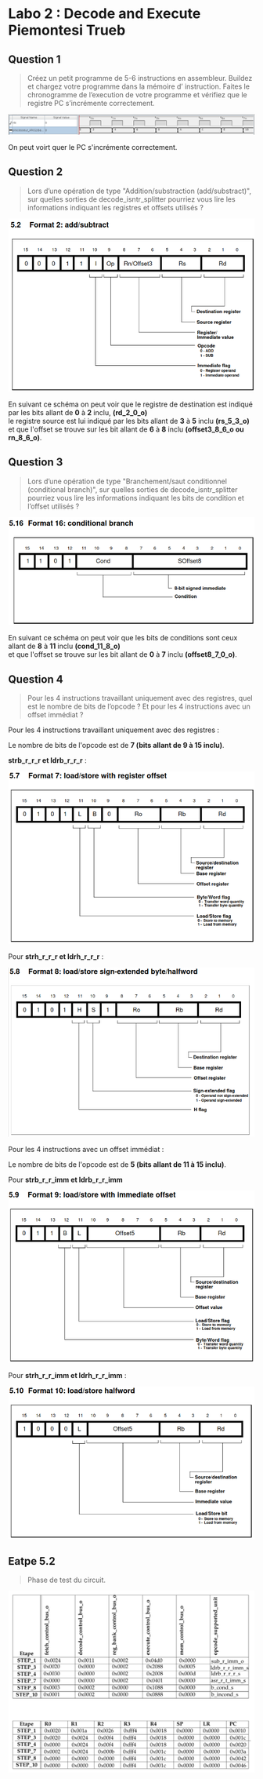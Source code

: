 # Labo 2 : Decode and Execute Piemontesi Trueb

## Question 1
> Créez un petit programme de 5-6 instructions en assembleur. Buildez et chargez votre programme
dans la mémoire d’ instruction.
Faites le chronogramme de l’execution de votre programme et vérifiez que le registre PC s’incrémente
correctement.

![img](img/Q1.png)

On peut voirt quer le PC s'incrémente correctement.



## Question 2
> Lors d’une opération de type "Addition/substraction (add/substract)", sur quelles sorties de
decode_isntr_splitter pourriez vous lire les informations indiquant les registres et offsets utilisés ?

![img](img/Q2.png)


En suivant ce schéma on peut voir que le registre de destination est indiqué par les bits allant de **0** à **2** inclu, **(rd_2_0_o)**   
le registre source est lui indiqué par les bits allant de **3** à **5** inclu **(rs_5_3_o)**   
et que l'offset se trouve sur les bit allant de **6** à **8** inclu **(offset3_8_6_o ou rn_8_6_o)**.  


## Question 3
> Lors d’une opération de type "Branchement/saut conditionnel (conditional branch)", sur quelles sorties de decode_isntr_splitter pourriez vous lire les informations indiquant les bits de condition et l’offset utilisés ?

![img](img/Q3.png)


En suivant ce schéma on peut voir que les bits de conditions sont ceux allant de **8** à **11** inclu **(cond_11_8_o)**   
et que l'offset se trouve sur les bit allant de **0** à **7** inclu **(offset8_7_0_o)**.   


## Question 4
> Pour les 4 instructions travaillant uniquement avec des registres, quel est le nombre de bits de l’opcode ? Et pour les 4 instructions avec un offset immédiat ?

Pour les 4 instructions travaillant uniquement avec des registres :

Le nombre de bits de l'opcode est de **7 (bits allant de 9 à 15 inclu)**.

**strb_r_r_r et ldrb_r_r_r** :

![img](img/Q4_1.png)

Pour **strh_r_r_r et ldrh_r_r_r** :

![img](img/Q4_2.png)   
   

Pour les 4 instructions avec un offset immédiat :

Le nombre de bits de l'opcode est de **5 (bits allant de 11 à 15 inclu)**.

Pour **strb_r_r_imm et ldrb_r_r_imm** 

![img](img/Q4_3.png)

Pour **strh_r_r_imm et ldrh_r_r_imm** :

![img](img/Q4_4.png)

## Eatpe 5.2
> Phase de test du circuit.

![img](img/Etape5_2.png)